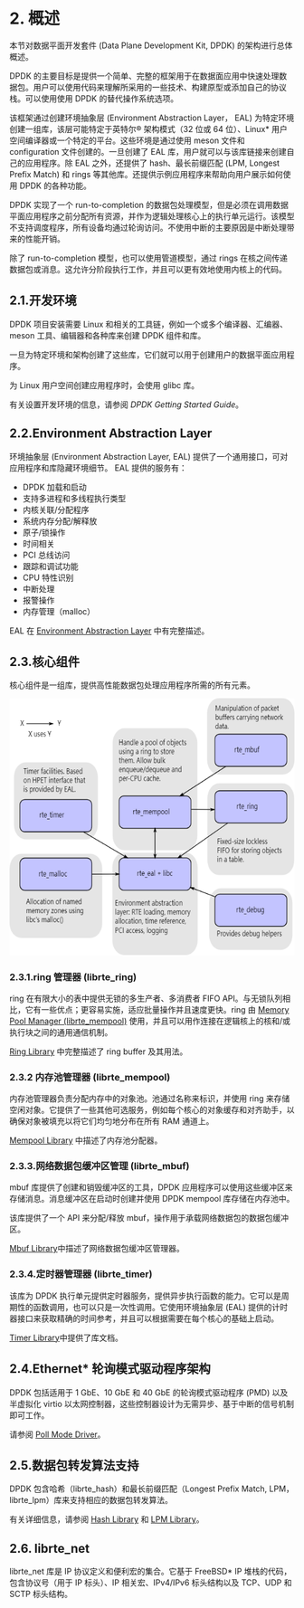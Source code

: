 
# 2. 概述

本节对数据平面开发套件 (Data Plane Development Kit, DPDK) 的架构进行总体概述。

DPDK 的主要目标是提供一个简单、完整的框架用于在数据面应用中快速处理数据包。用户可以使用代码来理解所采用的一些技术、构建原型或添加自己的协议栈。可以使用使用 DPDK 的替代操作系统选项。

该框架通过创建环境抽象层 (Environment Abstraction Layer， EAL) 为特定环境创建一组库，该层可能特定于英特尔® 架构模式（32 位或 64 位）、Linux* 用户空间编译器或一个特定的平台。这些环境是通过使用 meson 文件和 configuration 文件创建的。一旦创建了 EAL 库，用户就可以与该库链接来创建自己的应用程序。除 EAL 之外，还提供了 hash、最长前缀匹配 (LPM, Longest Prefix Match) 和 rings 等其他库。还提供示例应用程序来帮助向用户展示如何使用 DPDK 的各种功能。

DPDK 实现了一个 run-to-completion 的数据包处理模型，但是必须在调用数据平面应用程序之前分配所有资源，并作为逻辑处理核心上的执行单元运行。该模型不支持调度程序，所有设备均通过轮询访问。不使用中断的主要原因是中断处理带来的性能开销。

除了 run-to-completion 模型，也可以使用管道模型，通过 rings 在核之间传递数据包或消息。这允许分阶段执行工作，并且可以更有效地使用内核上的代码。

## 2.1.开发环境

DPDK 项目安装需要 Linux 和相关的工具链，例如一个或多个编译器、汇编器、meson 工具、编辑器和各种库来创建 DPDK 组件和库。

一旦为特定环境和架构创建了这些库，它们就可以用于创建用户的数据平面应用程序。

为 Linux 用户空间创建应用程序时，会使用 glibc 库。

有关设置开发环境的信息，请参阅 *DPDK Getting Started Guide*。

## 2.2.Environment Abstraction Layer

环境抽象层 (Environment Abstraction Layer, EAL) 提供了一个通用接口，可对应用程序和库隐藏环境细节。 EAL 提供的服务有：
- DPDK 加载和启动
- 支持多进程和多线程执行类型
- 内核关联/分配程序
- 系统内存分配/解释放
- 原子/锁操作
- 时间相关
- PCI 总线访问
- 跟踪和调试功能
- CPU 特性识别
- 中断处理
- 报警操作
- 内存管理（malloc）

EAL 在 [Environment Abstraction Layer](https://doc.dpdk.org/guides/prog_guide/env_abstraction_layer.html#environment-abstraction-layer) 中有完整描述。

## 2.3.核心组件

核心组件是一组库，提供高性能数据包处理应用程序所需的所有元素。

![图2.1 核心组件架构](image-2-1.png)

### 2.3.1.ring 管理器 (librte_ring)

ring 在有限大小的表中提供无锁的多生产者、多消费者 FIFO API。与无锁队列相比，它有一些优点；更容易实施，适应批量操作并且速度更快。ring 由 [Memory Pool Manager (librte_mempool)](https://doc.dpdk.org/guides/prog_guide/mempool_lib.html#mempool-library) 使用，并且可以用作连接在逻辑核上的核和/或执行块之间的通用通信机制。

[Ring Library](https://doc.dpdk.org/guides/prog_guide/ring_lib.html#ring-library) 中完整描述了 ring buffer 及其用法。

### 2.3.2 内存池管理器 (librte_mempool)

内存池管理器负责分配内存中的对象池。池通过名称来标识，并使用 ring 来存储空闲对象。它提供了一些其他可选服务，例如每个核心的对象缓存和对齐助手，以确保对象被填充以将它们均匀地分布在所有 RAM 通道上。

[Mempool Library](https://doc.dpdk.org/guides/prog_guide/mempool_lib.html#mempool-library) 中描述了内存池分配器。

### 2.3.3.网络数据包缓冲区管理 (librte_mbuf)

mbuf 库提供了创建和销毁缓冲区的工具，DPDK 应用程序可以使用这些缓冲区来存储消息。消息缓冲区在启动时创建并使用 DPDK mempool 库存储在内存池中。

该库提供了一个 API 来分配/释放 mbuf，操作用于承载网络数据包的数据包缓冲区。

[Mbuf Library](https://doc.dpdk.org/guides/prog_guide/mbuf_lib.html#mbuf-library)中描述了网络数据包缓冲区管理器。

### 2.3.4.定时器管理器 (librte_timer)

该库为 DPDK 执行单元提供定时器服务，提供异步执行函数的能力。它可以是周期性的函数调用，也可以只是一次性调用。它使用环境抽象层 (EAL) 提供的计时器接口来获取精确的时间参考，并且可以根据需要在每个核心的基础上启动。

[Timer Library](https://doc.dpdk.org/guides/prog_guide/timer_lib.html#timer-library)中提供了库文档。

## 2.4.Ethernet* 轮询模式驱动程序架构

DPDK 包括适用于 1 GbE、10 GbE 和 40 GbE 的轮询模式驱动程序 (PMD) 以及半虚拟化 virtio 以太网控制器，这些控制器设计为无需异步、基于中断的信号机制即可工作。

请参阅 [ Poll Mode Driver](https://doc.dpdk.org/guides/prog_guide/poll_mode_drv.html#poll-mode-driver)。

## 2.5.数据包转发算法支持

DPDK 包含哈希（librte_hash）和最长前缀匹配（Longest Prefix Match, LPM，librte_lpm）库来支持相应的数据包转发算法。

有关详细信息，请参阅 [Hash Library](https://doc.dpdk.org/guides/prog_guide/hash_lib.html#hash-library) 和 [LPM Library](https://doc.dpdk.org/guides/prog_guide/lpm_lib.html#lpm-library)。

## 2.6. librte_net

librte_net 库是 IP 协议定义和便利宏的集合。它基于 FreeBSD* IP 堆栈的代码，包含协议号（用于 IP 标头）、IP 相关宏、IPv4/IPv6 标头结构以及 TCP、UDP 和 SCTP 标头结构。

